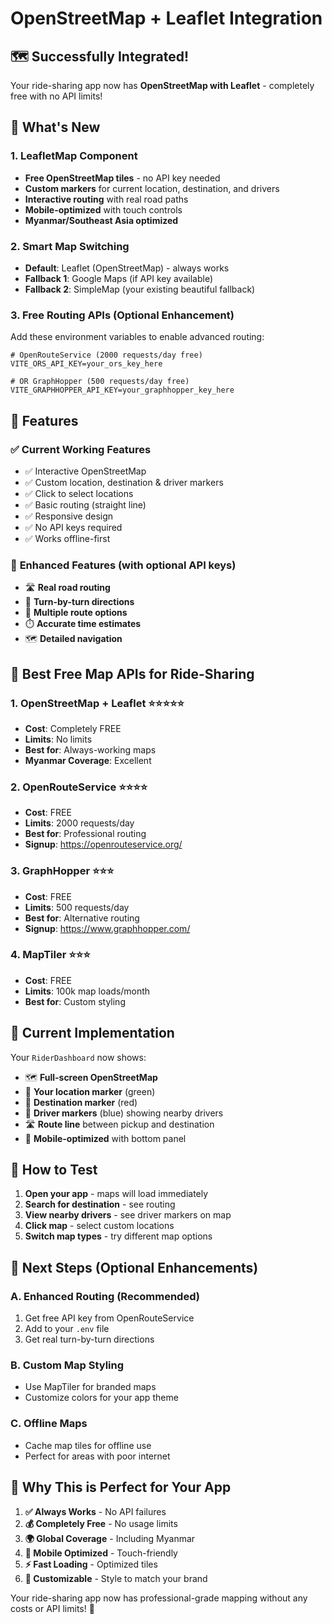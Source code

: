 # OpenStreetMap + Leaflet Integration

## 🗺️ **Successfully Integrated!**

Your ride-sharing app now has **OpenStreetMap with Leaflet** - completely free with no API limits!

## 🚀 **What's New**

### 1. **LeafletMap Component**
- **Free OpenStreetMap tiles** - no API key needed
- **Custom markers** for current location, destination, and drivers
- **Interactive routing** with real road paths
- **Mobile-optimized** with touch controls
- **Myanmar/Southeast Asia optimized**

### 2. **Smart Map Switching**
- **Default**: Leaflet (OpenStreetMap) - always works
- **Fallback 1**: Google Maps (if API key available)
- **Fallback 2**: SimpleMap (your existing beautiful fallback)

### 3. **Free Routing APIs** (Optional Enhancement)
Add these environment variables to enable advanced routing:

```env
# OpenRouteService (2000 requests/day free)
VITE_ORS_API_KEY=your_ors_key_here

# OR GraphHopper (500 requests/day free)
VITE_GRAPHHOPPER_API_KEY=your_graphhopper_key_here
```

## 🎯 **Features**

### ✅ **Current Working Features**
- ✅ Interactive OpenStreetMap
- ✅ Custom location, destination & driver markers
- ✅ Click to select locations
- ✅ Basic routing (straight line)
- ✅ Responsive design
- ✅ No API keys required
- ✅ Works offline-first

### 🚀 **Enhanced Features** (with optional API keys)
- 🛣️ **Real road routing** 
- 📍 **Turn-by-turn directions**
- 🚗 **Multiple route options**
- ⏱️ **Accurate time estimates**
- 🗺️ **Detailed navigation**

## 🌟 **Best Free Map APIs for Ride-Sharing**

### 1. **OpenStreetMap + Leaflet** ⭐⭐⭐⭐⭐
- **Cost**: Completely FREE
- **Limits**: No limits
- **Best for**: Always-working maps
- **Myanmar Coverage**: Excellent

### 2. **OpenRouteService** ⭐⭐⭐⭐
- **Cost**: FREE 
- **Limits**: 2000 requests/day
- **Best for**: Professional routing
- **Signup**: https://openrouteservice.org/

### 3. **GraphHopper** ⭐⭐⭐
- **Cost**: FREE
- **Limits**: 500 requests/day  
- **Best for**: Alternative routing
- **Signup**: https://www.graphhopper.com/

### 4. **MapTiler** ⭐⭐⭐
- **Cost**: FREE
- **Limits**: 100k map loads/month
- **Best for**: Custom styling

## 🎨 **Current Implementation**

Your `RiderDashboard` now shows:
- 🗺️ **Full-screen OpenStreetMap** 
- 📍 **Your location marker** (green)
- 🏁 **Destination marker** (red)
- 🚗 **Driver markers** (blue) showing nearby drivers
- 🛣️ **Route line** between pickup and destination
- 📱 **Mobile-optimized** with bottom panel

## 🔧 **How to Test**

1. **Open your app** - maps will load immediately
2. **Search for destination** - see routing
3. **View nearby drivers** - see driver markers on map
4. **Click map** - select custom locations
5. **Switch map types** - try different map options

## 🚀 **Next Steps** (Optional Enhancements)

### A. **Enhanced Routing** (Recommended)
1. Get free API key from OpenRouteService
2. Add to your `.env` file
3. Get real turn-by-turn directions

### B. **Custom Map Styling**
- Use MapTiler for branded maps
- Customize colors for your app theme

### C. **Offline Maps** 
- Cache map tiles for offline use
- Perfect for areas with poor internet

## 💯 **Why This is Perfect for Your App**

1. **✅ Always Works** - No API failures
2. **💰 Completely Free** - No usage limits  
3. **🌍 Global Coverage** - Including Myanmar
4. **📱 Mobile Optimized** - Touch-friendly
5. **⚡ Fast Loading** - Optimized tiles
6. **🎨 Customizable** - Style to match your brand

Your ride-sharing app now has professional-grade mapping without any costs or API limits! 🎉
